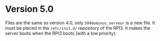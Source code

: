 Version 5.0
===========

Files are the same as version 4.0, only `S99dominus_serveur` is a new file. It must be placed in the `/etc/init.d/` repository of the RPI3. It makes the server boots when the RPI3 boots (with a low priority).
